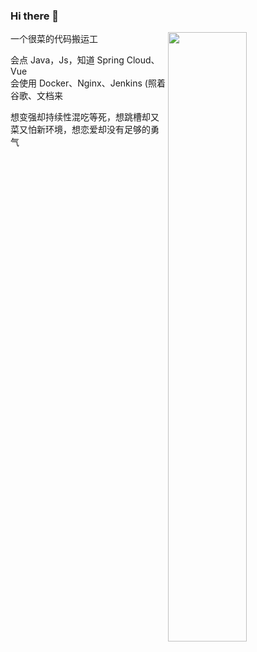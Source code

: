 ### Hi there 👋

<img width="50%" align="right" src="https://github-readme-stats.vercel.app/api/?username=Lemon-cxh&show_icons=true&title_color=fff&icon_color=79ff97&text_color=9f9f9f&bg_color=151515" />

一个很菜的代码搬运工<br/>

会点 Java，Js，知道 Spring Cloud、Vue<br/>
会使用 Docker、Nginx、Jenkins (照着谷歌、文档来<br/>

想变强却持续性混吃等死，想跳槽却又菜又怕新环境，想恋爱却没有足够的勇气<br/>

<!--
**Lemon-cxh/Lemon-cxh** is a ✨ _special_ ✨ repository because its `README.md` (this file) appears on your GitHub profile.

Here are some ideas to get you started:

- 🔭 I’m currently working on ...
- 🌱 I’m currently learning ...
- 👯 I’m looking to collaborate on ...
- 🤔 I’m looking for help with ...
- 💬 Ask me about ...
- 📫 How to reach me: ...
- 😄 Pronouns: ...
- ⚡ Fun fact: ...
-->
